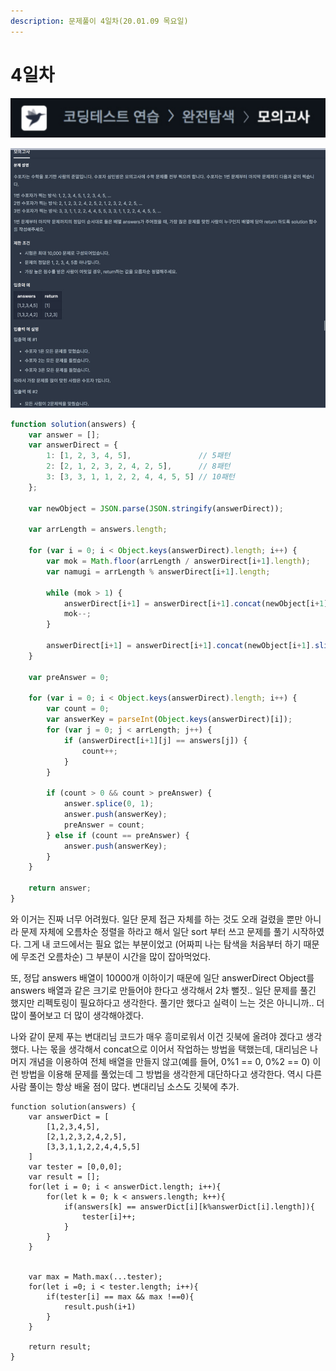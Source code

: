 ```yaml
---
description: 문제풀이 4일차(20.01.09 목요일)
---
```


# 4일차

![](<../.gitbook/assets/image (46).png>)

![](<../.gitbook/assets/image (36).png>)

```javascript
function solution(answers) {
    var answer = [];
    var answerDirect = {
        1: [1, 2, 3, 4, 5],               // 5패턴
        2: [2, 1, 2, 3, 2, 4, 2, 5],      // 8패턴
        3: [3, 3, 1, 1, 2, 2, 4, 4, 5, 5] // 10패턴
    };

    var newObject = JSON.parse(JSON.stringify(answerDirect));

    var arrLength = answers.length;
    
    for (var i = 0; i < Object.keys(answerDirect).length; i++) {
        var mok = Math.floor(arrLength / answerDirect[i+1].length);
        var namugi = arrLength % answerDirect[i+1].length;

        while (mok > 1) {
            answerDirect[i+1] = answerDirect[i+1].concat(newObject[i+1]);
            mok--;
        }

        answerDirect[i+1] = answerDirect[i+1].concat(newObject[i+1].slice(0, namugi));
    }

    var preAnswer = 0;

    for (var i = 0; i < Object.keys(answerDirect).length; i++) {
        var count = 0;
        var answerKey = parseInt(Object.keys(answerDirect)[i]);
        for (var j = 0; j < arrLength; j++) {
            if (answerDirect[i+1][j] == answers[j]) {
                count++;
            }
        } 

        if (count > 0 && count > preAnswer) {
            answer.splice(0, 1);
            answer.push(answerKey);
            preAnswer = count;
        } else if (count == preAnswer) {
            answer.push(answerKey);
        }
    }
    
    return answer;
}
```

와 이거는 진짜 너무 어려웠다. 일단 문제 접근 자체를 하는 것도 오래 걸렸을 뿐만 아니라 문제 자체에 오름차순 정렬을 하라고 해서 일단 sort 부터 쓰고 문제를 풀기 시작하였다. 그게 내 코드에서는 필요 없는 부분이었고 (어짜피 나는 탐색을 처음부터 하기 때문에 무조건 오름차순) 그 부분이 시간을 많이 잡아먹었다.

또, 정답 answers 배열이 10000개 이하이기 때문에 일단 answerDirect Object를 answers 배열과 같은 크기로 만들어야 한다고 생각해서 2차 뻘짓.. 일단 문제를 풀긴 했지만 리펙토링이 필요하다고 생각한다. 풀기만 했다고 실력이 느는 것은 아니니까.. 더 많이 풀어보고 더 많이 생각해야겠다.

나와 같이 문제 푸는 변대리님 코드가 매우 흥미로워서 이건 깃북에 올려야 겠다고 생각했다. 나는 몫을 생각해서  concat으로 이어서 작업하는 방법을 택했는데, 대리님은 나머지 개념을 이용하여 전체 배열을 만들지 않고(예를 들어, 0%1 == 0, 0%2 == 0) 이런 방법을 이용해 문제를 풀었는데 그 방법을 생각한게 대단하다고 생각한다. 역시 다른사람 풀이는 항상 배울 점이 많다. 변대리님 소스도 깃북에 추가.

```
function solution(answers) {
    var answerDict = [
        [1,2,3,4,5],
        [2,1,2,3,2,4,2,5],
        [3,3,1,1,2,2,4,4,5,5]
    ]
    var tester = [0,0,0];
    var result = [];
    for(let i = 0; i < answerDict.length; i++){
        for(let k = 0; k < answers.length; k++){
            if(answers[k] == answerDict[i][k%answerDict[i].length]){
                tester[i]++;
            }
        }
    }


    var max = Math.max(...tester);
    for(let i =0; i < tester.length; i++){
        if(tester[i] == max && max !==0){
            result.push(i+1)
        }
    }

    return result;
}
```

